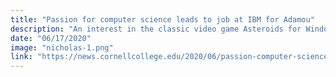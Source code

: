 ```yaml
---
title: "Passion for computer science leads to job at IBM for Adamou"
description: "An interest in the classic video game Asteroids for Windows 98 spawned a passion for computer science at a young age for Nicholas Adamou ՚20."
date: "06/17/2020"
image: "nicholas-1.png"
link: "https://news.cornellcollege.edu/2020/06/passion-computer-science-leads-job-ibm-adamou-՚20/"
---
```


